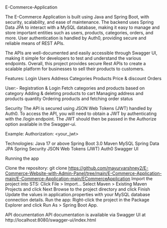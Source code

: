 E-Commerce-Application

The E-Commerce Application is built using Java and Spring Boot, with security, scalability, and ease of maintenance. The backend uses Spring Data JPA to interact with a MySQL database, making it easy to manage and store important entities such as users, products, categories, orders, and more. User authentication is handled by Auth0, providing secure and reliable means of REST APIs.

The APIs are well-documented and easily accessible through Swagger UI, making it simple for developers to test and understand the various endpoints. Overall, this project provides secure Rest APIs to create a scalable platform for businesses to sell their products to customers.

Features:
Login
Users
Address
Categories
Products
Price & discount
Orders

User:-
Registration & Login
Fetch categories and products based on category
Adding & deleting products to cart
Managing address and products quantity
Ordering products and fetching order status

Security
The API is secured using JSON Web Tokens (JWT) handled by Auth0. To access the API, you will need to obtain a JWT by authenticating with the /login endpoint. The JWT should then be passed in the Authorize option available in the Swagger-ui.

Example:
Authorization: <your_jwt>

Technologies:
Java 17 or above
Spring Boot 3.0
Maven
MySQL
Spring Data JPA
Spring Security
JSON Web Tokens (JWT)
Auth0
Swagger UI


Running the app

Clone the repository: git clone https://github.com/mayurvarshney2/E-Commerce-Website-with-Admin-Panel/tree/main/E-Commerce-Application-main/E-Commerce-Application-main/ECommerceApplication
Import the project into STS:
Click File > Import...
Select Maven > Existing Maven Projects and click Next
Browse to the project directory and click Finish
Update the values in application.properties with your MySQL database connection details.
Run the app: Right-click the project in the Package Explorer and click Run As > Spring Boot App.


API documentation
API documentation is available via Swagger UI at http://localhost:8080/swagger-ui/index.html
